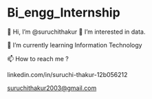 # Bi_engg_Internship

👋 Hi, I’m @suruchithakur 👀 I’m interested in data.

🌱 I’m currently learning Information Technology

📫 How to reach me ?

linkedin.com/in/suruchi-thakur-12b056212

suruchithakur2003@gmail.com
